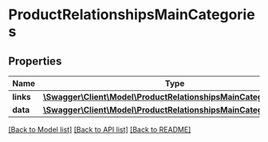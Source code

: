 # ProductRelationshipsMainCategories

## Properties
Name | Type | Description | Notes
------------ | ------------- | ------------- | -------------
**links** | [**\Swagger\Client\Model\ProductRelationshipsMainCategoriesLinks**](ProductRelationshipsMainCategoriesLinks.md) |  | [optional] 
**data** | [**\Swagger\Client\Model\ProductRelationshipsMainCategoriesData[]**](ProductRelationshipsMainCategoriesData.md) |  | [optional] 

[[Back to Model list]](../../README.md#documentation-for-models) [[Back to API list]](../../README.md#documentation-for-api-endpoints) [[Back to README]](../../README.md)

